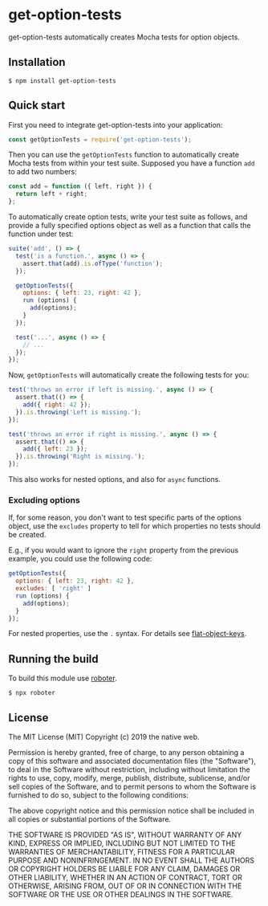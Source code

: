 # get-option-tests

get-option-tests automatically creates Mocha tests for option objects.

## Installation

```shell
$ npm install get-option-tests
```

## Quick start

First you need to integrate get-option-tests into your application:

```javascript
const getOptionTests = require('get-option-tests');
```

Then you can use the `getOptionTests` function to automatically create Mocha tests from within your test suite. Supposed you have a function `add` to add two numbers:

```javascript
const add = function ({ left, right }) {
  return left + right;
};
```

To automatically create option tests, write your test suite as follows, and provide a fully specified options object as well as a function that calls the function under test:

```javascript
suite('add', () => {
  test('is a function.', async () => {
    assert.that(add).is.ofType('function');
  });

  getOptionTests({
    options: { left: 23, right: 42 },
    run (options) {
      add(options);
    }
  });

  test('...', async () => {
    // ...
  });
});
```

Now, `getOptionTests` will automatically create the following tests for you:

```javascript
test('throws an error if left is missing.', async () => {
  assert.that(() => {
    add({ right: 42 });
  }).is.throwing('Left is missing.');
});

test('throws an error if right is missing.', async () => {
  assert.that(() => {
    add({ left: 23 });
  }).is.throwing('Right is missing.');
});
```

This also works for nested options, and also for `async` functions.

### Excluding options

If, for some reason, you don't want to test specific parts of the options object, use the `excludes` property to tell for which properties no tests should be created.

E.g., if you would want to ignore the `right` property from the previous example, you could use the following code:

```javascript
getOptionTests({
  options: { left: 23, right: 42 },
  excludes: [ 'right' ]
  run (options) {
    add(options);
  }
});
```

For nested properties, use the `.` syntax. For details see [flat-object-keys](https://www.npmjs.com/package/flat-object-keys).

## Running the build

To build this module use [roboter](https://www.npmjs.com/package/roboter).

```shell
$ npx roboter
```

## License

The MIT License (MIT)
Copyright (c) 2019 the native web.

Permission is hereby granted, free of charge, to any person obtaining a copy of this software and associated documentation files (the "Software"), to deal in the Software without restriction, including without limitation the rights to use, copy, modify, merge, publish, distribute, sublicense, and/or sell copies of the Software, and to permit persons to whom the Software is furnished to do so, subject to the following conditions:

The above copyright notice and this permission notice shall be included in all copies or substantial portions of the Software.

THE SOFTWARE IS PROVIDED "AS IS", WITHOUT WARRANTY OF ANY KIND, EXPRESS OR IMPLIED, INCLUDING BUT NOT LIMITED TO THE WARRANTIES OF MERCHANTABILITY, FITNESS FOR A PARTICULAR PURPOSE AND NONINFRINGEMENT. IN NO EVENT SHALL THE AUTHORS OR COPYRIGHT HOLDERS BE LIABLE FOR ANY CLAIM, DAMAGES OR OTHER LIABILITY, WHETHER IN AN ACTION OF CONTRACT, TORT OR OTHERWISE, ARISING FROM, OUT OF OR IN CONNECTION WITH THE SOFTWARE OR THE USE OR OTHER DEALINGS IN THE SOFTWARE.
